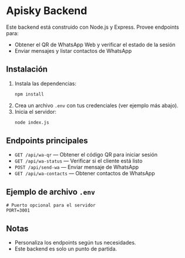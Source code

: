 # Apisky Backend

Este backend está construido con Node.js y Express. Provee endpoints para:
- Obtener el QR de WhatsApp Web y verificar el estado de la sesión
- Enviar mensajes y listar contactos de WhatsApp

## Instalación

1. Instala las dependencias:
   ```sh
   npm install
   ```
2. Crea un archivo `.env` con tus credenciales (ver ejemplo más abajo).
3. Inicia el servidor:
   ```sh
   node index.js
   ```

## Endpoints principales
- `GET /api/wa-qr` — Obtener el código QR para iniciar sesión
- `GET /api/wa-status` — Verificar si el cliente está listo
- `POST /api/send-wa` — Enviar mensaje de WhatsApp
- `GET /api/wa-contacts` — Obtener contactos de WhatsApp

## Ejemplo de archivo `.env`
```
# Puerto opcional para el servidor
PORT=3001
```

## Notas
- Personaliza los endpoints según tus necesidades.
- Este backend es solo un punto de partida.
